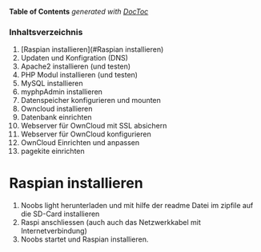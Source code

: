 **Table of Contents**  *generated with [DocToc](http://doctoc.herokuapp.com/)*


### Inhaltsverzeichnis

1. [Raspian installieren](#Raspian installieren)
2. Updaten und Konfigration (DNS)
3. Apache2 installieren (und testen)
4. PHP Modul installieren (und testen)
5. MySQL installieren
6. myphpAdmin installieren
7. Datenspeicher konfigurieren und mounten
8. Owncloud installieren
9. Datenbank einrichten
10. Webserver für OwnCloud mit SSL absichern
11. Webserver für OwnCloud konfigurieren
12. OwnCloud Einrichten und anpassen
13. pagekite einrichten

# Raspian installieren

1. Noobs light herunterladen und mit hilfe der readme Datei im zipfile auf die SD-Card installieren
2. Raspi anschliessen (auch auch das Netzwerkkabel mit Internetverbindung)
3. Noobs startet und Raspian installieren.
